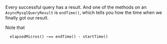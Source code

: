 Every successful query has a result. And one of the methods on an `AsyncMysqlQueryResult` is `endTime()`, which tells you how the time when we finally got our result.

Note that 

```
  elapsedMicros() ~== endTime() - startTime()
```
